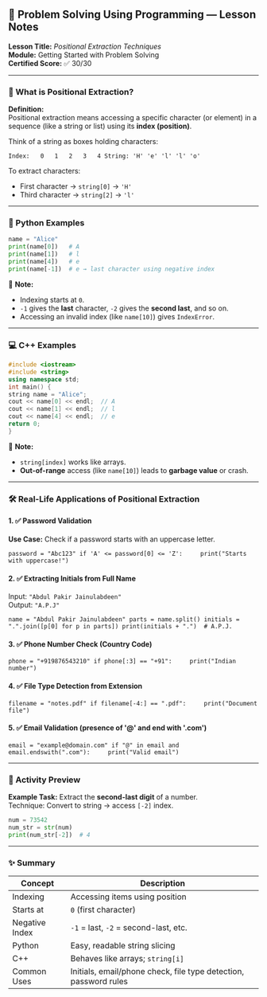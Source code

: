 ## 🧠 Problem Solving Using Programming — Lesson Notes

**Lesson Title:** _Positional Extraction Techniques_  
**Module:** Getting Started with Problem Solving  
**Certified Score:** ✅ 30/30

---

### 📌 What is Positional Extraction?

**Definition:**  
Positional extraction means accessing a specific character (or element) in a sequence (like a string or list) using its **index (position)**.

Think of a string as boxes holding characters:

`Index:   0   1   2   3   4 String: 'H' 'e' 'l' 'l' 'o'`

To extract characters:

- First character → `string[0]` → `'H'`
- Third character → `string[2]` → `'l'`

---

### 🐍 Python Examples

```python
name = "Alice"  
print(name[0])   # A 
print(name[1])   # l 
print(name[4])   # e 
print(name[-1])  # e → last character using negative index
```

📌 **Note:**

- Indexing starts at `0`.
- `-1` gives the **last** character, `-2` gives the **second last**, and so on.
- Accessing an invalid index (like `name[10]`) gives `IndexError`.

---

### 💻 C++ Examples

```c++
#include <iostream> 
#include <string> 
using namespace std;  
int main() {     
string name = "Alice";     
cout << name[0] << endl;  // A     
cout << name[1] << endl;  // l     
cout << name[4] << endl;  // e     
return 0; 
}
```

📌 **Note:**

- `string[index]` works like arrays.
- **Out-of-range** access (like `name[10]`) leads to **garbage value** or crash.

---

### 🛠️ Real-Life Applications of Positional Extraction

#### 1. ✅ Password Validation

**Use Case:** Check if a password starts with an uppercase letter.

`password = "Abc123" if 'A' <= password[0] <= 'Z':     print("Starts with uppercase!")`

#### 2. ✅ Extracting Initials from Full Name

Input: `"Abdul Pakir Jainulabdeen"`  
Output: `"A.P.J"`

`name = "Abdul Pakir Jainulabdeen" parts = name.split() initials = ".".join([p[0] for p in parts]) print(initials + ".")  # A.P.J.`

#### 3. ✅ Phone Number Check (Country Code)

`phone = "+919876543210" if phone[:3] == "+91":     print("Indian number")`

#### 4. ✅ File Type Detection from Extension

`filename = "notes.pdf" if filename[-4:] == ".pdf":     print("Document file")`

#### 5. ✅ Email Validation (presence of '@' and end with '.com')

`email = "example@domain.com" if "@" in email and email.endswith(".com"):     print("Valid email")`

---

### 🧪 Activity Preview

**Example Task:** Extract the **second-last digit** of a number.  
Technique: Convert to string → access `[-2]` index.

```python
num = 73542 
num_str = str(num) 
print(num_str[-2])  # 4
```

---

### ✨ Summary

| Concept        | Description                                                      |
| -------------- | ---------------------------------------------------------------- |
| Indexing       | Accessing items using position                                   |
| Starts at      | `0` (first character)                                            |
| Negative Index | `-1` = last, `-2` = second-last, etc.                            |
| Python         | Easy, readable string slicing                                    |
| C++            | Behaves like arrays; `string[i]`                                 |
| Common Uses    | Initials, email/phone check, file type detection, password rules |
